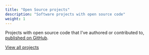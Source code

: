```yaml
---
title: "Open Source projects"
description: "Software projects with open source code"
weight: 1
---
```


Projects with open source code that I've authored or contributed to, [published
on GitHub](https://github.com/edduarte).

[View all projects](/projects/)
